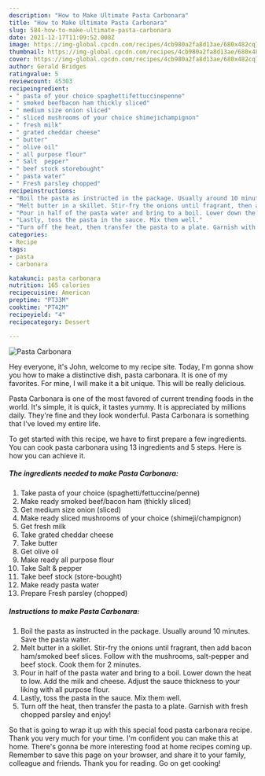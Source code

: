 ```yaml
---
description: "How to Make Ultimate Pasta Carbonara"
title: "How to Make Ultimate Pasta Carbonara"
slug: 584-how-to-make-ultimate-pasta-carbonara
date: 2021-12-17T11:09:52.008Z
image: https://img-global.cpcdn.com/recipes/4cb980a2fa8d13ae/680x482cq70/pasta-carbonara-recipe-main-photo.jpg
thumbnail: https://img-global.cpcdn.com/recipes/4cb980a2fa8d13ae/680x482cq70/pasta-carbonara-recipe-main-photo.jpg
cover: https://img-global.cpcdn.com/recipes/4cb980a2fa8d13ae/680x482cq70/pasta-carbonara-recipe-main-photo.jpg
author: Gerald Bridges
ratingvalue: 5
reviewcount: 45303
recipeingredient:
- " pasta of your choice spaghettifettuccinepenne"
- " smoked beefbacon ham thickly sliced"
- " medium size onion sliced"
- " sliced mushrooms of your choice shimejichampignon"
- " fresh milk"
- " grated cheddar cheese"
- " butter"
- " olive oil"
- " all purpose flour"
- " Salt  pepper"
- " beef stock storebought"
- " pasta water"
- " Fresh parsley chopped"
recipeinstructions:
- "Boil the pasta as instructed in the package. Usually around 10 minutes. Save the pasta water."
- "Melt butter in a skillet. Stir-fry the onions until fragrant, then add bacon ham/smoked beef slices. Follow with the mushrooms, salt-pepper and beef stock. Cook them for 2 minutes."
- "Pour in half of the pasta water and bring to a boil. Lower down the heat to low. Add the milk and cheese. Adjust the sauce thickness to your liking with all purpose flour."
- "Lastly, toss the pasta in the sauce. Mix them well."
- "Turn off the heat, then transfer the pasta to a plate. Garnish with fresh chopped parsley and enjoy!"
categories:
- Recipe
tags:
- pasta
- carbonara

katakunci: pasta carbonara 
nutrition: 165 calories
recipecuisine: American
preptime: "PT33M"
cooktime: "PT42M"
recipeyield: "4"
recipecategory: Dessert

---
```



![Pasta Carbonara](https://img-global.cpcdn.com/recipes/4cb980a2fa8d13ae/680x482cq70/pasta-carbonara-recipe-main-photo.jpg)

Hey everyone, it's John, welcome to my recipe site. Today, I'm gonna show you how to make a distinctive dish, pasta carbonara. It is one of my favorites. For mine, I will make it a bit unique. This will be really delicious.

Pasta Carbonara is one of the most favored of current trending foods in the world. It's simple, it is quick, it tastes yummy. It is appreciated by millions daily. They're fine and they look wonderful. Pasta Carbonara is something that I've loved my entire life.




To get started with this recipe, we have to first prepare a few ingredients. You can cook pasta carbonara using 13 ingredients and 5 steps. Here is how you can achieve it.

<!--inarticleads1-->

##### The ingredients needed to make Pasta Carbonara:

1. Take  pasta of your choice (spaghetti/fettuccine/penne)
1. Make ready  smoked beef/bacon ham (thickly sliced)
1. Get  medium size onion (sliced)
1. Make ready  sliced mushrooms of your choice (shimeji/champignon)
1. Get  fresh milk
1. Take  grated cheddar cheese
1. Take  butter
1. Get  olive oil
1. Make ready  all purpose flour
1. Take  Salt &amp; pepper
1. Take  beef stock (store-bought)
1. Make ready  pasta water
1. Prepare  Fresh parsley (chopped)




<!--inarticleads2-->

##### Instructions to make Pasta Carbonara:

1. Boil the pasta as instructed in the package. Usually around 10 minutes. Save the pasta water.
1. Melt butter in a skillet. Stir-fry the onions until fragrant, then add bacon ham/smoked beef slices. Follow with the mushrooms, salt-pepper and beef stock. Cook them for 2 minutes.
1. Pour in half of the pasta water and bring to a boil. Lower down the heat to low. Add the milk and cheese. Adjust the sauce thickness to your liking with all purpose flour.
1. Lastly, toss the pasta in the sauce. Mix them well.
1. Turn off the heat, then transfer the pasta to a plate. Garnish with fresh chopped parsley and enjoy!




So that is going to wrap it up with this special food pasta carbonara recipe. Thank you very much for your time. I'm confident you can make this at home. There's gonna be more interesting food at home recipes coming up. Remember to save this page on your browser, and share it to your family, colleague and friends. Thank you for reading. Go on get cooking!
